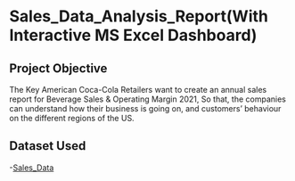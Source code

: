 # Sales_Data_Analysis_Report(With Interactive MS Excel Dashboard) 
## Project Objective
The Key American Coca-Cola Retailers want to create an annual sales report for Beverage Sales & Operating Margin 2021, So that, the companies can understand how their business is going on, and customers’ behaviour on the different regions of the US. 

## Dataset Used
-<a href="https://github.com/NazimUddin17/Excel_Sales_Data_Analysis_Project/blob/main/Sales_Data.xlsx">Sales_Data</a>  
